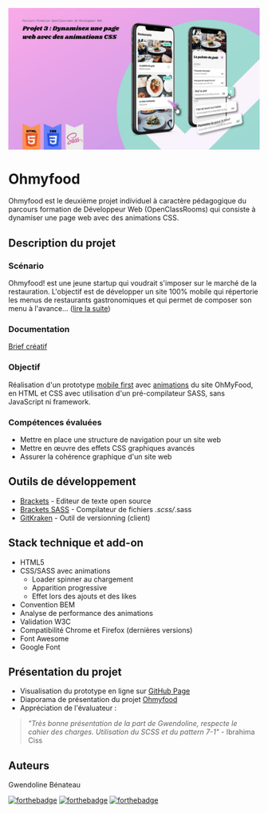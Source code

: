 ![Ohmyfood](https://github.com/GwendolineBENATEAU/GwendolineBenateau_3_22022021_Ohmyfood/blob/master/docs/Presentation-projet-3.jpg)



# Ohmyfood 
Ohmyfood est le deuxième projet individuel à caractère pédagogique du parcours formation de Développeur Web (OpenClassRooms) qui consiste à dynamiser une page web avec des animations CSS.

## Description du projet
### Scénario
Ohmyfood! est une jeune startup qui voudrait s'imposer sur le marché de la restauration. L'objectif est de développer un site 100% mobile qui répertorie les menus de restaurants gastronomiques et qui permet de composer son menu à l'avance... ([lire la suite](https://github.com/GwendolineBENATEAU/GwendolineBenateau_3_22022021/blob/master/docs/DW-Projet2-OpenClassrooms.pdf))

### Documentation 
[Brief créatif](https://github.com/GwendolineBENATEAU/GwendolineBenateau_3_22022021/blob/master/docs/BriefCreatif-Ohmyfood.pdf)

### Objectif
Réalisation d'un prototype [mobile first](https://github.com/GwendolineBENATEAU/GwendolineBenateau_3_22022021_Ohmyfood/tree/master/docs/maquettes) avec [animations](https://github.com/GwendolineBENATEAU/GwendolineBenateau_3_22022021/tree/master/docs/Animations) du site OhMyFood, en HTML et CSS avec utilisation d'un pré-compilateur SASS, sans JavaScript ni framework.


### Compétences évaluées
- Mettre en place une structure de navigation pour un site web
- Mettre en œuvre des effets CSS graphiques avancés
- Assurer la cohérence graphique d'un site web

## Outils de développement
- [Brackets](https://brackets.io/) - Editeur de texte open source
- [Brackets SASS](https://github.com/jasonsanjose/brackets-sass) - Compilateur de fichiers *.scss/*.sass
- [GitKraken](https://www.gitkraken.com/) - Outil de versionning (client)

## Stack technique et add-on
- HTML5
- CSS/SASS avec animations
    - Loader spinner au chargement
    - Apparition progressive 
    - Effet lors des ajouts et des likes
- Convention BEM
- Analyse de performance des animations
- Validation W3C
- Compatibilité Chrome et Firefox (dernières versions)
- Font Awesome 
- Google Font

## Présentation du projet
- Visualisation du prototype en ligne sur [GitHub Page](https://gwendolinebenateau.github.io/GwendolineBenateau_3_22022021_Ohmyfood/)
- Diaporama de présentation du projet [Ohmyfood](https://www.canva.com/design/DAEZnT0x0Vk/VFLHrd7f-rQRtbkPYyhuXQ/view?utm_content=DAEZnT0x0Vk&utm_campaign=designshare&utm_medium=link&utm_source=sharebutton)
- Appréciation de l'évaluateur : 
> *"Très bonne présentation de la part de Gwendoline, respecte le cahier des charges. Utilisation du SCSS et du pattern 7-1"* - Ibrahima Ciss

## Auteurs
Gwendoline Bénateau

[![forthebadge](https://img.shields.io/badge/GitHub-100000?style=for-the-badge&logo=github&logoColor=white)](https://github.com/GwendolineBENATEAU) [![forthebadge](https://img.shields.io/badge/Instagram-E4405F?style=for-the-badge&logo=instagram&logoColor=white)](https://www.instagram.com/web_doline/) [![forthebadge](https://img.shields.io/badge/LinkedIn-0077B5?style=for-the-badge&logo=linkedin&logoColor=white)](https://www.linkedin.com/in/gwendoline-benateau-18986412b/)

